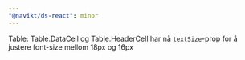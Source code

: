 ```yaml
---
"@navikt/ds-react": minor
---
```


Table: Table.DataCell og Table.HeaderCell har nå `textSize`-prop for å justere font-size mellom 18px og 16px
